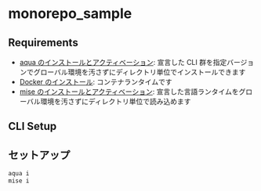 # monorepo_sample

## Requirements
- [aqua のインストールとアクティベーション](https://aquaproj.github.io/): 宣言した CLI 群を指定バージョンでグローバル環境を汚さずにディレクトリ単位でインストールできます
- [Docker のインストール](https://www.docker.com/ja-jp/): コンテナランタイムです
- [mise のインストールとアクティベーション](https://mise.jdx.dev/getting-started.html): 宣言した言語ランタイムをグローバル環境を汚さずにディレクトリ単位で読み込めます

## CLI Setup

## セットアップ

```sh
aqua i
mise i
```
